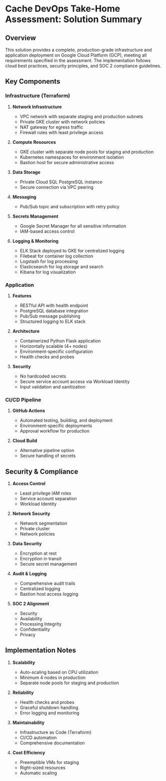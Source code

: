 # Cache DevOps Take-Home Assessment: Solution Summary

## Overview

This solution provides a complete, production-grade infrastructure and application deployment on Google Cloud Platform (GCP), meeting all requirements specified in the assessment. The implementation follows cloud best practices, security principles, and SOC 2 compliance guidelines.

## Key Components

### Infrastructure (Terraform)

1. **Network Infrastructure**
   - VPC network with separate staging and production subnets
   - Private GKE cluster with network policies
   - NAT gateway for egress traffic
   - Firewall rules with least privilege access

2. **Compute Resources**
   - GKE cluster with separate node pools for staging and production
   - Kubernetes namespaces for environment isolation
   - Bastion host for secure administrative access

3. **Data Storage**
   - Private Cloud SQL PostgreSQL instance
   - Secure connection via VPC peering

4. **Messaging**
   - Pub/Sub topic and subscription with retry policy

5. **Secrets Management**
   - Google Secret Manager for all sensitive information
   - IAM-based access control

6. **Logging & Monitoring**
   - ELK Stack deployed to GKE for centralized logging
   - Filebeat for container log collection
   - Logstash for log processing
   - Elasticsearch for log storage and search
   - Kibana for log visualization

### Application

1. **Features**
   - RESTful API with health endpoint
   - PostgreSQL database integration
   - Pub/Sub message publishing
   - Structured logging to ELK stack

2. **Architecture**
   - Containerized Python Flask application
   - Horizontally scalable (4+ nodes)
   - Environment-specific configuration
   - Health checks and probes

3. **Security**
   - No hardcoded secrets
   - Secure service account access via Workload Identity
   - Input validation and sanitization

### CI/CD Pipeline

1. **GitHub Actions**
   - Automated testing, building, and deployment
   - Environment-specific deployments
   - Approval workflow for production

2. **Cloud Build**
   - Alternative pipeline option
   - Secure handling of secrets

## Security & Compliance

1. **Access Control**
   - Least privilege IAM roles
   - Service account separation
   - Workload Identity

2. **Network Security**
   - Network segmentation
   - Private cluster
   - Network policies

3. **Data Security**
   - Encryption at rest
   - Encryption in transit
   - Secure secret management

4. **Audit & Logging**
   - Comprehensive audit trails
   - Centralized logging
   - Bastion host access logging

5. **SOC 2 Alignment**
   - Security
   - Availability
   - Processing Integrity
   - Confidentiality
   - Privacy

## Implementation Notes

1. **Scalability**
   - Auto-scaling based on CPU utilization
   - Minimum 4 nodes in production
   - Separate node pools for staging and production

2. **Reliability**
   - Health checks and probes
   - Graceful shutdown handling
   - Error logging and monitoring

3. **Maintainability**
   - Infrastructure as Code (Terraform)
   - CI/CD automation
   - Comprehensive documentation

4. **Cost Efficiency**
   - Preemptible VMs for staging
   - Right-sized resources
   - Automatic scaling
